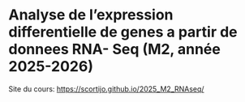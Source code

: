 # Analyse de l’expression differentielle de genes a partir de donnees RNA- Seq (M2, année 2025-2026)

Site du cours: https://scortijo.github.io/2025_M2_RNAseq/

